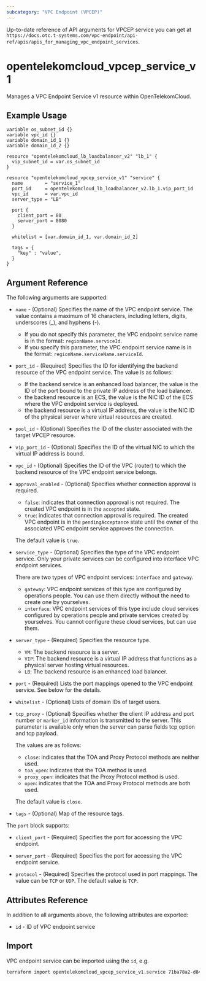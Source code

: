 ```yaml
---
subcategory: "VPC Endpoint (VPCEP)"
---
```


Up-to-date reference of API arguments for VPCEP service you can get at
`https://docs.otc.t-systems.com/vpc-endpoint/api-ref/apis/apis_for_managing_vpc_endpoint_services`.

# opentelekomcloud_vpcep_service_v1

Manages a VPC Endpoint Service v1 resource within OpenTelekomCloud.

## Example Usage

```hcl
variable os_subnet_id {}
variable vpc_id {}
variable domain_id_1 {}
variable domain_id_2 {}

resource "opentelekomcloud_lb_loadbalancer_v2" "lb_1" {
  vip_subnet_id = var.os_subnet_id
}

resource "opentelekomcloud_vpcep_service_v1" "service" {
  name        = "service_1"
  port_id     = opentelekomcloud_lb_loadbalancer_v2.lb_1.vip_port_id
  vpc_id      = var.vpc_id
  server_type = "LB"

  port {
    client_port = 80
    server_port = 8080
  }

  whitelist = [var.domain_id_1, var.domain_id_2]

  tags = {
    "key" : "value",
  }
}
```

## Argument Reference

The following arguments are supported:

* `name` - (Optional) Specifies the name of the VPC endpoint service.
  The value contains a maximum of 16 characters, including letters, digits, underscores (_), and hyphens (-).
  * If you do not specify this parameter, the VPC endpoint service name is in the format: `regionName.serviceId`.
  * If you specify this parameter, the VPC endpoint service name is in the format: `regionName.serviceName.serviceId`.

* `port_id` - (Required) Specifies the ID for identifying the backend resource of the VPC endpoint service.
  The value is as follows:
  * If the backend service is an enhanced load balancer, the value is the ID of the port bound to the private IP address of the load balancer.
  * the backend resource is an ECS, the value is the NIC ID of the ECS where the VPC endpoint service is deployed.
  * the backend resource is a virtual IP address, the value is the NIC ID of the physical server where virtual resources are created.

* `pool_id` - (Optional) Specifies the ID of the cluster associated with the target VPCEP resource.

* `vip_port_id` - (Optional) Specifies the ID of the virtual NIC to which the virtual IP address is bound.

* `vpc_id` - (Optional) Specifies the ID of the VPC (router) to which the backend resource of the VPC endpoint service belongs.

* `approval_enabled` - (Optional) Specifies whether connection approval is required.

  * `false`: indicates that connection approval is not required.
    The created VPC endpoint is in the `accepted` state.
  * `true`: indicates that connection approval is required.
    The created VPC endpoint is in the `pendingAcceptance` state until the owner of the associated VPC endpoint
    service approves the connection.

  The default value is `true`.

* `service_type` - (Optional) Specifies the type of the VPC endpoint service.
  Only your private services can be configured into interface VPC endpoint services.

  There are two types of VPC endpoint services: `interface` and `gateway`.

  * `gateway`: VPC endpoint services of this type are configured by operations people.
    You can use them directly without the need to create one by yourselves.
  * `interface`: VPC endpoint services of this type include cloud services configured by operations people
    and private services created by yourselves. You cannot configure these cloud services, but can use them.

* `server_type` - (Required) Specifies the resource type.
  * `VM`: The backend resource is a server.
  * `VIP`: The backend resource is a virtual IP address that functions as a physical server hosting virtual resources.
  * `LB`: The backend resource is an enhanced load balancer.

* `port` - (Required) Lists the port mappings opened to the VPC endpoint service. See below for the details.

* `whitelist` - (Optional) Lists of domain IDs of target users.

* `tcp_proxy` - (Optional) Specifies whether the client IP address and port number or `marker_id` information is
  transmitted to the server.
  This parameter is available only when the server can parse fields tcp option and tcp payload.

  The values are as follows:

  * `close`: indicates that the TOA and Proxy Protocol methods are neither used.
  * `toa_open`: indicates that the TOA method is used.
  * `proxy_open`: indicates that the Proxy Protocol method is used.
  * `open`: indicates that the TOA and Proxy Protocol methods are both used.

  The default value is `close`.

* `tags` - (Optional) Map of the resource tags.

The `port` block supports:

* `client_port` - (Required) Specifies the port for accessing the VPC endpoint.

* `server_port` - (Required) Specifies the port for accessing the VPC endpoint service.

* `protocol` - (Required) Specifies the protocol used in port mappings. The value can be `TCP` or `UDP`.
  The default value is `TCP`.

## Attributes Reference

In addition to all arguments above, the following attributes are exported:

* `id` - ID of VPC endpoint service

## Import

VPC endpoint service can be imported using the `id`, e.g.

```sh
terraform import opentelekomcloud_vpcep_service_v1.service 71ba78a2-d847-4882-8fd0-42c5854c1cbc
```

